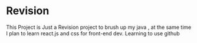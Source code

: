 # Revision
This Project is Just a Revision project to brush up my java , at the same time I plan to learn react.js and css for front-end dev.
Learning to use github
